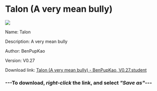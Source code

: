 # Talon (A very mean bully)

<img src = "https://raw.githubusercontent.com/Arbiter1223/Koukou-Gurashi-Custom-Students/master/Students/Files/Talon%20(A%20very%20mean%20bully).png">

Name: Talon

Description: A very mean bully

Author: BenPupKao

Version: V0.27

Download link: <a href="https://raw.githubusercontent.com/Arbiter1223/Koukou-Gurashi-Custom-Students/master/Students/Files/Talon%20(A%20very%20mean%20bully)%20-%20BenPupKao%2C%20V0.27.student">Talon (A very mean bully) - BenPupKao, V0.27.student</a>

### ---**To download, _right-click_ the link, and select _"Save as"_**---
